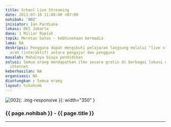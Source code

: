 ```yaml
---
title: School Live Streaming
date: 2011-07-16 11:08:00 +07:00
nohibah: '002'
inisiator: Ian Pardiana
lokasi: DKI Jakarta
dana: 1 Miliar Rupiah
topik: Meretas batas – kebhinekaan bermedia
lama: NA
deskripsi: Pengguna dapat mengikuti pelajaran langsung melalui “live streaming” dua
  arah (interaktif) antara pengajar dan pengguna
masalah: Mahalnya biaya pendidikan
solusi: Semua orang mendapatkan ilmu secara gratis di berbagai lokasi dengan jaringan
  internet
keberhasilan: NA
organisasi: NA
diuntungkan : Semua orang
layout: hibahcmb
---
```


![002](/static/img/hibahcmb/002.png){: .img-responsive }{: width="350" }

### {{ page.nohibah }} - {{ page.title }}

---
